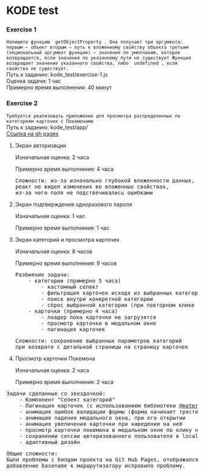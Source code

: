 # KODE test

### Exercise 1
``Напишите функцию  getObjectProperty .
  Она получает три аргумента:
  первым — объект
  вторым — путь к вложенному свойству объекта
  третьим (опциональный аргумент функции) — значение по умолчанию,
  которое возвращается, если значения по указанному пути не существует
  Функция возвращает значение указанного свойства, либо  undefined , если свойства
  не существует.
`` <br />
Путь к заданию: kode_test/exercise-1.js <br />
Оценка задачи: 1 час <br />
Примерно время выполнения: 40 минут


### Exercise 2
``
Требуется реализовать приложение для просмотра распределенных по категориям
карточек с Покемонами
`` <br/>
Путь к заданию: kode_test/app/ <br />
<a href="https://olyamosunova.github.io/kode_test">Ссылка на gh pages</a>

<ol>
    <li>
        <p>Экран авторизации</p>
        <p>Изначальная оценка: 2 часа</p>
        <p>Примерно время выполнения: 4 часа</p>
        <pre>Сложности: из-за изначально глубокой вложенности данных,
реакт не видел изменения во вложенных свойствах,
из-за чего поля не подствечивались ошибками </pre>
    </li>
    <li>
        <p>Экран подтверждения одноразового пароля</p>
        <p>Изначальная оценка: 1 час</p>
        <p>Примерно время выполнения: 1 час</p>
    </li>
    <li>
        <p>Экран категорий и просмотра карточек</p>
        <p>Изначальная оценка: 8 часов</p>
        <p>Примерно время выполнения: 9 часов</p>
        <pre>Разбиение задачи:
    - категории (примерно 5 часа)
        - кастомный селект
        - фильтрация карточек исходя из выбранных категорий
        - поиск внутри конкретной категории
        - сброс выбранной категории (при повторном клике на нее)
    - карточки (примерно 4 часа)
        - лоадер пока карточки не загрузятся
        - просмотр карточки в модальном окне
        - пагинация карточек</pre>
        <pre>Сложности: сохранение выбранных параметров категорий
при возврате с детальной страницы на страницу карточек</pre>
    </li>
    <li>
        <p>Просмотр карточки Покемона</p>
        <p>Изначальная оценка: 2 часа</p>
        <p>Примерно время выполнения: 2 часа</p>
    </li>
</ol>
<pre>
Задачи сделанные со звездочкой:
    - Компонент "Селект категорий"
    - Пагинация карточек (с использованием библиотеки <a href="https://material-ui.com/">@material-ui</a>)
    - анимация ошибок валидации формы (форма начинает трястись)
    - анимация падения модального окна, при его открытии
    - анимация увеличения карточки при наведении на неё
    - просмотр карточки покемона в модальном окне по клику на карточку
    - сохранении сессии авторизованного пользователя в local storage браузера
    - адаптивный дизайн
</pre>

<pre>
Общие сложности:
Были проблемы с билдом проекта на Git Hub Pages, отображался чистый экран,
добавление basename к маршрутизатору исправило проблему.
</pre>
